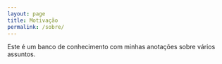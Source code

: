 ```yaml
---
layout: page
title: Motivação
permalink: /sobre/
---
```


Este é um banco de conhecimento com minhas anotações sobre vários assuntos.

